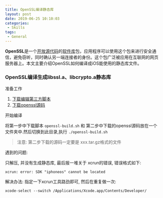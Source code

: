 ```yaml
---
title: OpenSSL编译静态库
layout: post
date: 2019-06-25 10:10:03
categories:
 - Skills
tags:
 - General
---
```




**OpenSSL**是一个[开放源代码](https://baike.baidu.com/item/开放源代码)的[软件](https://baike.baidu.com/item/软件)[库](https://baike.baidu.com/item/库)包，应用程序可以使用这个包来进行安全通信，避免窃听，同时确认另一端连接者的身份。这个包广泛被应用在互联网的网页服务器上。本文主要介绍OpenSSL如何编译成iOS能使用的静态库文件。

<!--more-->

### OpenSSL编译生成libssl.a、libcrypto.a静态库

准备工作

1. [下载编辑第三方脚本](https://github.com/gitusrs/openssl-ios-build-shell-script)
2. [下载openssl源码](https://www.openssl.org/source/)

开始编译

将第一步中下载脚本 `openssl-build.sh` 和 第二步中下载的openssl源码放在一个文件夹中.然后切换到此目录,执行 `./openssl-build.sh`

> 注意: 第二步下载的源码一定要是 xxx.tar.gz格式的文件


遇到的问题: 

只解压, 并没有生成静态库, 最后报一堆关于 xcrun的错误, 错误格式如下:

    xcrun: error: SDK "iphoneos" cannot be located

解决办法: 指定一下xcrun工具路劲即可, 然后在重复做一次:
    

    xcode-select --switch /Applications/Xcode.app/Contents/Developer/